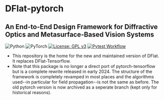 # DFlat-pytorch
## An End-to-End Design Framework for Diffractive Optics and Metasurface-Based Vision Systems
![Python](https://img.shields.io/badge/python-3670A0?style=for-the-badge&logo=python&logoColor=ffdd54)
![PyTorch](https://img.shields.io/badge/PyTorch-%23EE4C2C.svg?style=for-the-badge&logo=PyTorch&logoColor=white)
[![License: GPL v3](https://img.shields.io/badge/License-GPLv3-blue.svg)](https://www.gnu.org/licenses/gpl-3.0)
[![Pytest Workflow](https://github.com/DeanHazineh/DFlat-pytorch/actions/workflows/pytest.yml/badge.svg?branch=dflat_v2.0.0)](https://github.com/DeanHazineh/DFlat-pytorch/actions/workflows/pytest.yml)

- This repository is the home for the new and maintained version of DFlat. It replaces DFlat-Tensorflow.
- Note that this package is no longer a direct port of pytorch-tensorflow but is a complete rewrite released in early 2024. The structure of the framework is completely revamped in most places and the algorithms used--in particular for field propagation--is not the same as before. The old pytorch version is now archived as a seperate branch (kept only for historical reasons).





